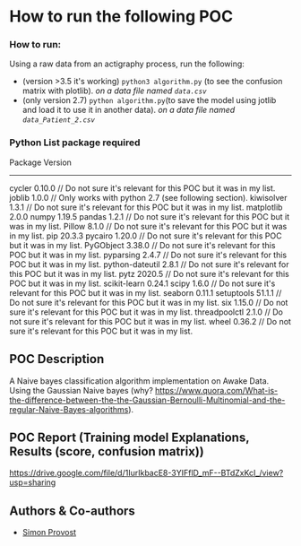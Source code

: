 # How to run the following POC

### How to run:
Using a raw data from an actigraphy process, run the following:
- (version >3.5 it's working) `python3 algorithm.py` (to see the confusion matrix with plotlib). *on a data file named `data.csv`*
- (only version 2.7) `python algorithm.py`(to save the model using jotlib and load it to use it in another data). *on a data file named `data_Patient_2.csv`*

### Python List package required
Package         Version
--------------- -------
cycler          0.10.0 // Do not sure it's relevant for this POC but it was in my list.
joblib          1.0.0  // Only works with python 2.7 (see following section).
kiwisolver      1.3.1  // Do not sure it's relevant for this POC but it was in my list.
matplotlib      2.0.0
numpy           1.19.5
pandas          1.2.1 // Do not sure it's relevant for this POC but it was in my list.
Pillow          8.1.0 // Do not sure it's relevant for this POC but it was in my list.
pip             20.3.3
pycairo         1.20.0 // Do not sure it's relevant for this POC but it was in my list.
PyGObject       3.38.0 // Do not sure it's relevant for this POC but it was in my list.
pyparsing       2.4.7 // Do not sure it's relevant for this POC but it was in my list.
python-dateutil 2.8.1 // Do not sure it's relevant for this POC but it was in my list.
pytz            2020.5 // Do not sure it's relevant for this POC but it was in my list.
scikit-learn    0.24.1
scipy           1.6.0 // Do not sure it's relevant for this POC but it was in my list.
seaborn         0.11.1 
setuptools      51.1.1 // Do not sure it's relevant for this POC but it was in my list.
six             1.15.0 // Do not sure it's relevant for this POC but it was in my list.
threadpoolctl   2.1.0 // Do not sure it's relevant for this POC but it was in my list.
wheel           0.36.2 // Do not sure it's relevant for this POC but it was in my list.

## POC Description
A Naive bayes classification algorithm implementation on Awake Data. Using the Gaussian Naive bayes (why? https://www.quora.com/What-is-the-difference-between-the-the-Gaussian-Bernoulli-Multinomial-and-the-regular-Naive-Bayes-algorithms).

## POC Report (Training model Explanations, Results (score, confusion matrix))
https://drive.google.com/file/d/1IurIkbacE8-3YIFflD_mF--BTdZxKcI_/view?usp=sharing

## Authors & Co-authors
- [Simon Provost](https://github.com/simonprovost)